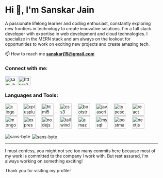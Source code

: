 <h1 align="left">Hi 👋, I'm Sanskar Jain</h1>
<p align="left">A passionate lifelong learner and coding enthusiast, constantly exploring new frontiers in technology to create innovative solutions. I'm a full stack developer with expertise in web development and cloud technologies. I specialize in the MERN stack and am always on the lookout for opportunities to work on exciting new projects and create amazing tech.</p>

📫 How to reach me **sanskarj15@gmail.com**

<h3 align="left">Connect with me:</h3>
<p align="left">
<a href="https://twitter.com/sans_byte" target="blank"><img align="center" src="https://raw.githubusercontent.com/rahuldkjain/github-profile-readme-generator/master/src/images/icons/Social/twitter.svg" alt="sans_byte" height="30" width="40" /></a>
<a href="https://linkedin.com/in/https://www.linkedin.com/in/sanskar-jain-419a661a5/" target="blank"><img align="center" src="https://raw.githubusercontent.com/rahuldkjain/github-profile-readme-generator/master/src/images/icons/Social/linked-in-alt.svg" alt="https://www.linkedin.com/in/sanskar-jain-419a661a5/" height="30" width="40" /></a>
</p>

<h3 align="left">Languages and Tools:</h3>
<p align="left">
<img src="https://cdn.jsdelivr.net/gh/devicons/devicon/icons/c/c-original.svg" height="40" alt="c logo"  />
<img width="12" />
<img src="https://cdn.jsdelivr.net/gh/devicons/devicon/icons/cplusplus/cplusplus-original.svg" height="40" alt="cplusplus logo"  />
<img width="12" />
<img src="https://cdn.jsdelivr.net/gh/devicons/devicon/icons/html5/html5-original.svg" height="40" alt="html5 logo"  />
<img width="12" />
<img src="https://cdn.jsdelivr.net/gh/devicons/devicon/icons/css3/css3-original.svg" height="40" alt="css3 logo"  />
<img width="12" />
<img src="https://cdn.jsdelivr.net/gh/devicons/devicon/icons/bootstrap/bootstrap-original.svg" height="40" alt="bootstrap logo"  />
<img width="12" />
<img src="https://cdn.jsdelivr.net/gh/devicons/devicon/icons/javascript/javascript-original.svg" height="40" alt="javascript logo"  />
<img width="12" />
<img src="https://cdn.jsdelivr.net/gh/devicons/devicon/icons/typescript/typescript-original.svg" height="40" alt="typescript logo"  />
<img width="12" />
<img src="https://cdn.simpleicons.org/react/61DAFB" height="40" alt="react logo"  />
<img width="12" />
<img src="https://cdn.jsdelivr.net/gh/devicons/devicon/icons/mongodb/mongodb-original.svg" height="40" alt="mongodb logo"  />
<img width="12" />
<img src="https://skillicons.dev/icons?i=express" height="40" alt="express logo"  />
<img width="12" />
<img src="https://cdn.jsdelivr.net/gh/devicons/devicon/icons/nodejs/nodejs-original.svg" height="40" alt="nodejs logo"  />
<img width="12" />
<img src="https://cdn.simpleicons.org/tailwindcss/06B6D4" height="40" alt="tailwindcss logo"  />
<img width="12" />
<img src="https://skillicons.dev/icons?i=aws" height="40" alt="amazonwebservices logo"  />
<img width="12" />
<img src="https://cdn.simpleicons.org/mysql/4479A1" height="40" alt="mysql logo"  />
<img width="12" />
<img src="https://cdn.simpleicons.org/postman/FF6C37" height="40" alt="postman logo"  />
<img width="12" />
<img src="https://skillicons.dev/icons?i=nextjs" height="40" alt="nextjs logo"  />
</p>


<p><img align="left" src="https://github-readme-stats.vercel.app/api/top-langs?username=sans-byte&show_icons=true&locale=en&layout=compact&theme=slateorange&border_color=000000" alt="sans-byte" /></p>

<p>&nbsp;<img align="center" src="https://github-readme-stats.vercel.app/api?username=sans-byte&show_icons=true&locale=en&theme=slateorange&border_color=000000" alt="sans-byte" /></p>

---

I must confess, you might not see too many commits here because most of my work is committed to the company I work with. But rest assured, I'm always working on something exciting!

Thank you for visiting my profile!
